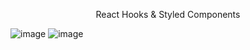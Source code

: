 <p align="center">React Hooks & Styled Components</p>

![image](https://user-images.githubusercontent.com/46111926/170365718-4a9a7250-114f-4e4d-85cb-0b6b67a397f7.png)
![image](https://user-images.githubusercontent.com/46111926/170365825-86e44f8a-91e6-436e-9503-9d1503e6b2f3.png)
